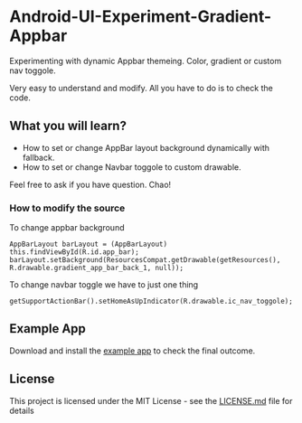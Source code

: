 # Android-UI-Experiment-Gradient-Appbar
Experimenting with dynamic Appbar themeing. Color, gradient or custom nav toggole.

Very easy to understand and modify. All you have to do is to check the code.

## What you will learn?
* How to set or change AppBar layout background dynamically with fallback.
* How to set or change Navbar toggole to custom drawable.

Feel free to ask if you have question. Chao!


### How to modify the source

To change appbar background

```
AppBarLayout barLayout = (AppBarLayout) this.findViewById(R.id.app_bar);
barLayout.setBackground(ResourcesCompat.getDrawable(getResources(), R.drawable.gradient_app_bar_back_1, null));
```

To change navbar toggle we have to just one thing

```
getSupportActionBar().setHomeAsUpIndicator(R.drawable.ic_nav_toggole);
```

## Example App

Download and install the [example app](app-debug.apk) to check the final outcome.


## License

This project is licensed under the MIT License - see the [LICENSE.md](LICENSE.md) file for details
